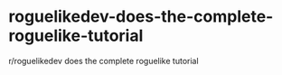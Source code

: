 # roguelikedev-does-the-complete-roguelike-tutorial
r/roguelikedev does the complete roguelike tutorial
